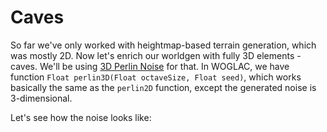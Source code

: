 # Caves
So far we've only worked with heightmap-based terrain generation, which was mostly 2D. Now let's enrich our worldgen with fully 3D elements - caves. We'll be using [3D Perlin Noise](https://en.wikipedia.org/wiki/Perlin_noise) for that. In WOGLAC, we have function `Float perlin3D(Float octaveSize, Float seed)`, which works basically the same as the `perlin2D` function, except the generated noise is 3-dimensional.

Let's see how the noise looks like:
```WOGLAC

```